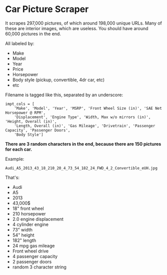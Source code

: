 # Car Picture Scraper
It scrapes 297,000 pictures, of which around 198,000 unique URLs. Many of these are interior images, which are useless. You should have around 60,000 pictures in the end. 

All labeled by:
- Make
- Model
- Year
- Price
- Horsepower
- Body style (pickup, convertible, 4dr car, etc)
- etc

Filename is tagged like this, separated by an underscore:

```
impt_cols = [
    'Make', 'Model', 'Year', 'MSRP', 'Front Wheel Size (in)', 'SAE Net Horsepower @ RPM',
    'Displacement', 'Engine Type', 'Width, Max w/o mirrors (in)', 'Height, Overall (in)',
    'Length, Overall (in)', 'Gas Mileage', 'Drivetrain', 'Passenger Capacity', 'Passenger Doors',
    'Body Style']
```
__There are 3 random characters in the end, because there are 150 pictures for each car.__

Example:
```
Audi_A5_2013_43_18_210_20_4_73_54_182_24_FWD_4_2_Convertible_eUH.jpg
```
That's:
- Audi
- A5
- 2013 
- 43,000$
- 18" front wheel
- 210 horsepower
- 2.0 engine displacement
- 4 cylinder engine
- 73" width
- 54" height
- 182" length
- 24 mpg gas mileage
- Front wheel drive
- 4 passenger capacity
- 2 passenger doors
- random 3 character string
